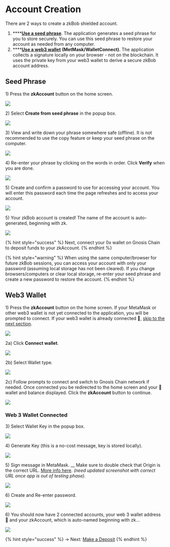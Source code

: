 # Account Creation

There are 2 ways to create a zkBob shielded account.&#x20;

1. ****[**Use a seed phrase**](./#seed-phrase). The application generates a seed phrase for you to store securely. You can use this seed phrase to restore your account as needed from any computer.
2. ****[**Use a web3 wallet**](./#web3-wallet) **(MetMask/WalletConnect)**. The application collects a signature locally on your browser - not on the blockchain. It uses the private key from your web3 wallet to derive a secure zkBob account address.

## Seed Phrase

1\) Press the **zkAccount** button on the home screen.

![](../../../.gitbook/assets/zkbob-acct.png)

2\) Select **Create from seed phrase** in the popup box.

![](../../../.gitbook/assets/seed-phrase-1.png)

3\) View and write down your phrase somewhere safe (offline). It is not recommended to use the copy feature or keep your seed phrase on the computer.&#x20;

![](../../../.gitbook/assets/seed-2.png)

4\) Re-enter your phrase by clicking on the words in order. Click **Verify** when you are done.

![](../../../.gitbook/assets/confirm-seed.png)

5\) Create and confirm a password to use for accessing your account. You will enter this password each time the page refreshes and to access your account.

![](../../../.gitbook/assets/zkbob-password.png)

5\) Your zkBob account is created! The name of the account is auto-generated, beginning with zk.

![](../../../.gitbook/assets/zkbob-final.png)

{% hint style="success" %}
Next, connect your 0x wallet on Gnosis Chain to deposit funds to your zkAccount.
{% endhint %}

{% hint style="warning" %}
When using the same computer/browser for future zkBob sessions, you can access your account with only your password (assuming local storage has not been cleared). If you change browsers/computers or clear local storage, re-enter your seed phrase and create a new password to restore the account.
{% endhint %}

## Web3 Wallet

1\) Press the **zkAccount** button on the home screen. If your MetaMask or other web3 wallet is not yet connected to the application, you will be prompted to connect. If your web3 wallet is already connected 🦊, [skip to the next section](./#web-3-wallet-connected).

![](../../../.gitbook/assets/zkbob-acct.png)

2a) Click **Connect wallet**.

![](../../../.gitbook/assets/connect-wallet.png)

2b) Select Wallet type.

![](../../../.gitbook/assets/wallet-type.png)

2c) Follow prompts to connect and switch to Gnosis Chain network if needed. Once connected you be redirected to the home screen and your 🦊 wallet and balance displayed.  Click the **zkAccount** button to continue.

![](../../../.gitbook/assets/zk-1.png)

### Web 3 Wallet Connected

3\) Select Wallet Key in the popup box.

![](../../../.gitbook/assets/zk-walletkey.png)

4\) Generate Key (this is a no-cost message, key is stored locally).&#x20;

![](../../../.gitbook/assets/generate-key.png)

5\) Sign message in MetaMask. __ Make sure to double check that Origin is the correct URL. [More info here](metamask-web3-wallet-warning.md). _(need updated screenshot with correct URL once app is out of testing phase)._

![](../../../.gitbook/assets/connect5.5.png)

6\) Create and Re-enter password.

![](../../../.gitbook/assets/connect-6.png)

6\) You should now have 2 connected accounts, your web 3 wallet address 🦊 and your zkAccount, which is auto-named beginning with zk...

![](<../../../.gitbook/assets/connect-7 (1).png>)

{% hint style="success" %}
\-> Next: [Make a Deposit](../deposits.md)
{% endhint %}
